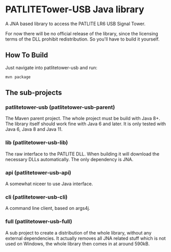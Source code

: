 # PATLITETower-USB Java library

A JNA based library to access the PATLITE LR6 USB Signal Tower.

For now there will be no official release of the library, since the licensing terms
of the DLL prohibit redistribution. So you'll have to build it yourself.

## How To Build

Just navigate into patlitetower-usb and run:

`mvn package` 

## The sub-projects

### patlitetower-usb (patlitetower-usb-parent)

The Maven parent project. The whole project must be build with Java 8+. The library itself should 
work fine with Java 6 and later. It is only tested with Java 6, Java 8 and Java 11.

### lib (patlitetower-usb-lib)

The raw interface to the PATLITE DLL. When building it will download the necessary
DLLs automatically. The only dependency is JNA.

### api (patlitetower-usb-api)

A somewhat niceer to use Java interface.

### cli (patlitetower-usb-cli)

A command line client, based on args4j.

### full (patlitetower-usb-full)

A sub project to create a distribution of the whole library, without any external dependencies.
It actually removes all JNA related stuff which is not used on Windows, the whole library then comes
in at around 590kB.
